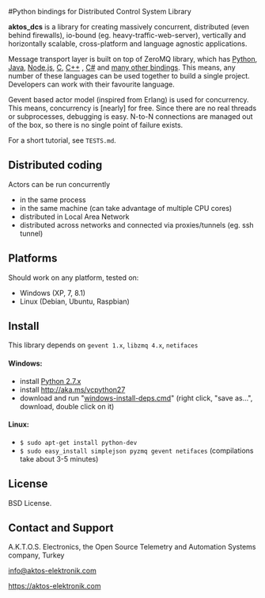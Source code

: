 #Python bindings for Distributed Control System Library

**aktos_dcs** is a library for creating massively concurrent, distributed (even behind firewalls), io-bound (eg. heavy-traffic-web-server), vertically and horizontally scalable, cross-platform and language agnostic applications.

Message transport layer is built on top of ZeroMQ library, which has [Python][4], [Java][2], [Node.js][5], [C][3], [C++][6] , [C#][1] and [many other bindings][7]. This means, any number of these languages can be used together to build a single project. Developers can work with their favourite language. 

[1]: https://github.com/zeromq/netmq
[2]: https://github.com/zeromq/jzmq
[3]: https://github.com/zeromq/czmq
[4]: https://github.com/zeromq/pyzmq
[5]: https://github.com/JustinTulloss/zeromq.node
[6]: https://github.com/zeromq/cppzmq
[7]: http://zeromq.org/bindings:_start

Gevent based actor model (inspired from Erlang) is used for concurrency. This means, concurrency is [nearly] for free. Since there are no real threads or subprocesses, debugging is easy. N-to-N connections are managed out of the box, so there is no single point of failure exists. 

For a short tutorial, see `TESTS.md`. 

## Distributed coding

Actors can be run concurrently

* in the same process
* in the same machine (can take advantage of multiple CPU cores)
* distributed in Local Area Network
* distributed across networks and connected via proxies/tunnels (eg. ssh tunnel)

## Platforms

Should work on any platform, tested on:

* Windows (XP, 7, 8.1)
* Linux (Debian, Ubuntu, Raspbian)

## Install 

This library depends on `gevent 1.x`, `libzmq 4.x`, `netifaces`

#### Windows: 

* install [Python 2.7.x](https://www.python.org/downloads/)
* install http://aka.ms/vcpython27
* download and run "[windows-install-deps.cmd](https://raw.githubusercontent.com/ceremcem/aktos-dcs/master/windows-install-deps.cmd)" (right click, "save as...", download, double click on it) 

#### Linux:

* `$ sudo apt-get install python-dev`
* `$ sudo easy_install simplejson pyzmq gevent netifaces` (compilations take about 3-5 minutes)

## License

BSD License. 

## Contact and Support

A.K.T.O.S. Electronics, the Open Source Telemetry and Automation Systems company, Turkey

info@aktos-elektronik.com

https://aktos-elektronik.com
